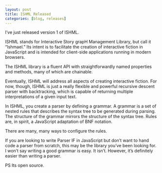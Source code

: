 ```yaml
---
layout: post
title: ISHML Released
categories: [blog, releases]
---
```


I’ve just released version 1 of  ISHML.

ISHML stands for Interactive Story grapH Management Library, but call it “Ishmael.” Its intent is to facilitate the creation of interactive fiction in JavaScript and is intended for client-side applications running in modern browsers.

The ISHML library is a fluent API with straightforwardly named properties and methods, many of which are chainable.

Eventually, ISHML will address all aspects of creating interactive fiction. For now, though, ISHML is just a really flexible and powerful recursive descent parser with backtracking, which is capable of returning multiple interpretations of a given input text.

In ISHML, you create a parser by defining a grammar. A grammar is a set of nested rules that describes the syntax tree to be generated during parsing. The structure of the grammar mirrors the structure of the syntax tree. Rules are, in spirit, a JavaScript adaptation of BNF notation.

There are many, many ways to configure the rules.

If you are looking to write Parser IF in JavaScript but don’t want to hand code a parser from scratch, this may be the library you’ve been looking for. I won’t say writing a good grammar is easy. It isn’t. However, it’s definitely easier than writing a parser. 

PS Its open source.  




